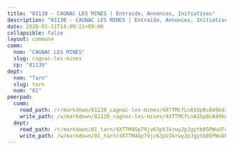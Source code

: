 ```yaml
---
title: "81130 - CAGNAC LES MINES | Entraide, Annonces, Initiatives"
description: "81130 - CAGNAC LES MINES | Entraide, Annonces, Initiatives"
date: 2020-01-11T14:09:21+09:00
collapsible: false
layout: commune
comm:
  nom: "CAGNAC LES MINES"
  slug: cagnac-les-mines
  cp: "81130"
dept:
  nom: "Tarn"
  slug: tarn
  num: "81"
peerpad:
  comm:
    read_path: /r/markdown/81130_cagnac-les-mines/4XTTMCfLnA1GpBcA49kdxNPAU5NzSSXxRAsGKXEzGzbYUzDQ1
    write_path: /w/markdown/81130_cagnac-les-mines/4XTTMCfLnA1GpBcA49kdxNPAU5NzSSXxRAsGKXEzGzbYUzDQ1-K3TgThG85qHvJFZjLswgxGsNVsr29f4tjS7rv6LvyJ1388U8R4id3HV7HohXpe4nLN3wkzXy3i1EYtaFR9BVnC4aSGjvQcfRc8MPTnRw9RegXdpDa3f2QKR8dHThBJuNbzxY1ouF
  dept:
    read_path: /r/markdown/81_tarn/4XTTM4Gp79jv63pVJkrwy2pJgytb85PWuUF46qZV3RNcf9bTY
    write_path: /w/markdown/81_tarn/4XTTM4Gp79jv63pVJkrwy2pJgytb85PWuUF46qZV3RNcf9bTY-K3TgUQULAfYZTaNEYQn663imu6tLJ5XUSYV3bG6y2QwZHe2hiw5KiHgnyL8wpzhjjRKSLQVjHCuMHvPTtVgD4tm7BFQTVwqLNiZgb8d93Riu34VNq5t6eFocUS5Ezct8i9MJtUHQ
---
```


